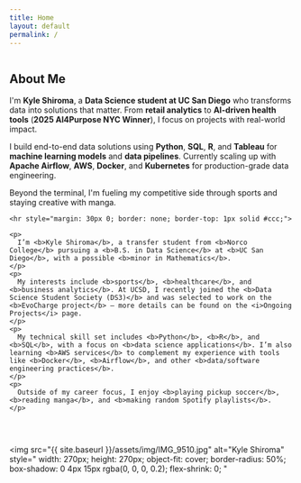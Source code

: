 ```yaml
---
title: Home
layout: default
permalink: /
---
```

<div style="display: flex; align-items: flex-start; gap: 30px; flex-wrap: wrap;">
  <div style="flex: 1; min-width: 300px;">
    <h2>About Me</h2>
    <p>
      I'm <b>Kyle Shiroma</b>, a <b>Data Science student at UC San Diego</b> who transforms data into solutions that matter. From <b>retail analytics</b> to <b>AI-driven health tools</b> (<b>2025 AI4Purpose NYC Winner</b>), I focus on projects with real-world impact.
    </p>
    <p>
      I build end-to-end data solutions using <b>Python</b>, <b>SQL</b>, <b>R</b>, and <b>Tableau</b> for <b>machine learning models</b> and <b>data pipelines</b>. Currently scaling up with <b>Apache Airflow</b>, <b>AWS</b>, <b>Docker</b>, and <b>Kubernetes</b> for production-grade data engineering.
    </p>
    <p>
      Beyond the terminal, I'm fueling my competitive side through sports and staying creative with manga. 
    </p>

    <hr style="margin: 30px 0; border: none; border-top: 1px solid #ccc;">

    <p>
      I’m <b>Kyle Shiroma</b>, a transfer student from <b>Norco College</b> pursuing a <b>B.S. in Data Science</b> at <b>UC San Diego</b>, with a possible <b>minor in Mathematics</b>.
    </p>
    <p>
      My interests include <b>sports</b>, <b>healthcare</b>, and <b>business analytics</b>. At UCSD, I recently joined the <b>Data Science Student Society (DS3)</b> and was selected to work on the <b>EvoCharge project</b> — more details can be found on the <i>Ongoing Projects</i> page.
    </p>
    <p>
      My technical skill set includes <b>Python</b>, <b>R</b>, and <b>SQL</b>, with a focus on <b>data science applications</b>. I’m also learning <b>AWS services</b> to complement my experience with tools like <b>Docker</b>, <b>Airflow</b>, and other <b>data/software engineering practices</b>.
    </p>
    <p>
      Outside of my career focus, I enjoy <b>playing pickup soccer</b>, <b>reading manga</b>, and <b>making random Spotify playlists</b>.
    </p>
  </div>
  
  <img 
    src="{{ site.baseurl }}/assets/img/IMG_9510.jpg" 
    alt="Kyle Shiroma"
    style="
      width: 270px;
      height: 270px;
      object-fit: cover;
      border-radius: 50%;
      box-shadow: 0 4px 15px rgba(0, 0, 0, 0.2);
      flex-shrink: 0;
    "
  >
</div>

